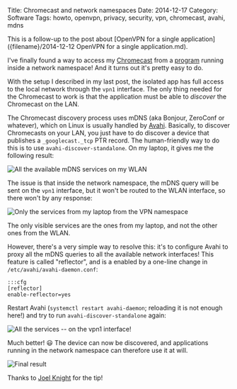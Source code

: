 Title: Chromecast and network namespaces
Date: 2014-12-17
Category: Software
Tags: howto, openvpn, privacy, security, vpn, chromecast, avahi, mdns

This is a follow-up to the post about [OpenVPN for a single application]({filename}/2014-12-12 OpenVPN for a single application.md).

I've finally found a way to access my [Chromecast][] from a [program][popcorntime] running inside a network namespace!
And it turns out it's pretty easy to do.

With the setup I described in my last post, the isolated app has full access to the local network through the `vpn1`
interface. The only thing needed for the Chromecast to work is that the application must be able to *discover* the
Chromecast on the LAN.

<!-- PELICAN_END_SUMMARY -->

The Chromecast discovery process uses mDNS (aka Bonjour, ZeroConf or whatever), which on Linux is usually handled by
[Avahi][]. Basically, to discover Chromecasts on your LAN, you just have to do discover a device that publishes a
`_googlecast._tcp` PTR record. The human-friendly way to do this is to use `avahi-discover-standalone`. On my laptop, it
gives me the following result:

![All the available mDNS services on my WLAN]({static|/images/2014/chromecast/discover_global.png})

The issue is that inside the network namespace, the mDNS query will be sent on the `vpn1` interface, but it won't be
routed to the WLAN interface, so there won't by any response:

![Only the services from my laptop from the VPN namespace]({static|/images/2014/chromecast/discover_vpnns_no_reflector.png})

The only visible services are the ones from my laptop, and not the other ones from the WLAN.

However, there's a very simple way to resolve this: it's to configure Avahi to proxy all the mDNS queries to all the
available network interfaces! This feature is called "reflector", and is a enabled by a one-line change in
`/etc/avahi/avahi-daemon.conf`:

    :::cfg
    [reflector]
    enable-reflector=yes

Restart Avahi (`systemctl restart avahi-daemon`; reloading it is not enough here!) and try to run
`avahi-discover-standalone` again:

![All the services -- on the vpn1 interface!]({static|/images/2014/chromecast/discover_vpnns_reflector.png})

Much better! :smiley: The device can now be discovered, and applications running in the network namespace can therefore
use it at will.

![Final result]({static|/images/2014/chromecast/result.png})

Thanks to [Joel Knight][source] for the tip!

[Avahi]: http://avahi.org/
[Chromecast]: https://www.google.com/chrome/devices/chromecast/index.html
[popcorntime]: https://popcorntime.io/
[source]: http://www.packetmischief.ca/2012/09/20/airplay-vlans-and-an-open-source-solution/
